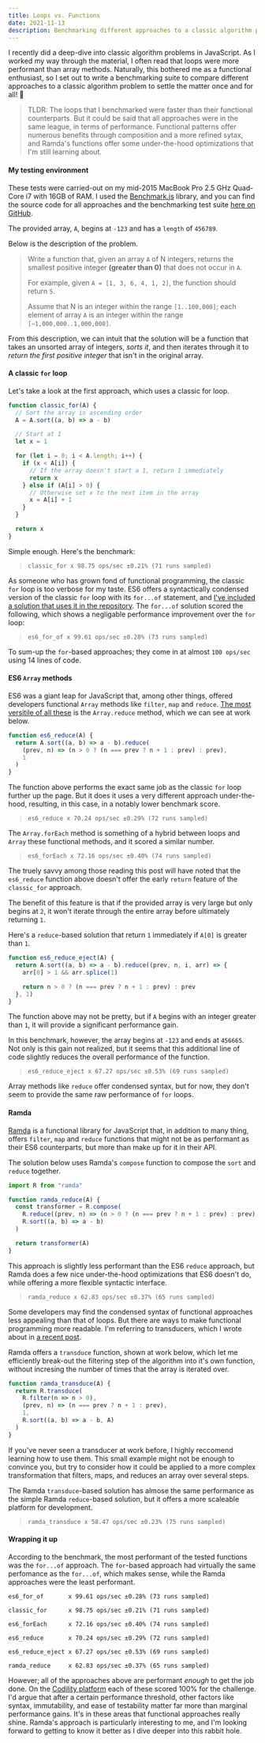 ```yaml
---
title: Loops vs. Functions
date: 2021-11-13
description: Benchmarking different approaches to a classic algorithm problem.
---
```


I recently did a deep-dive into classic algorithm problems in JavaScript.
As I worked my way through the material, I often read that loops were more performant than array methods.
Naturally, this bothered me as a functional enthusiast, so I set out to write a benchmarking suite to compare different approaches to a classic algorithm problem to settle the matter once and for all! 🤠

> TLDR: The loops that I benchmarked were faster than their functional counterparts.
> But it could be said that all approaches were in the same league, in terms of performance.
> Functional patterns offer numerous benefits through composition and a more refined sytax, and Ramda's functions offer some under-the-hood optimizations that I'm still learning about.

<div class="call-out-indigo">

#### My testing environment

These tests were carried-out on my mid-2015 MacBook Pro 2.5 GHz Quad-Core i7 with 16GB of RAM.
I used the [Benchmark.js](https://benchmarkjs.com/) library, and you can find the source code for all approaches and the benchmarking test suite [here on GitHub](https://github.com/xari/perf-eval/blob/main/solutions.test.js).

The provided array, `A`, begins at `-123` and has a `length` of `456789`.

</div>

Below is the description of the problem.

> Write a function that, given an array `A` of N integers, returns the smallest positive integer **(greater than 0)** that does not occur in `A`.
>
> For example, given `A = [1, 3, 6, 4, 1, 2]`, the function should return `5`.
>
> Assume that N is an integer within the range `[1..100,000]`; each element of array `A` is an integer within the range `[−1,000,000..1,000,000]`.

From this description, we can intuit that the solution will be a function that takes an unsorted array of integers, _sorts it_, and then iterates through it to _return the first positive integer_ that isn't in the original array.

#### A classic `for` loop

Let's take a look at the first approach, which uses a classic for loop.

```js
function classic_for(A) {
  // Sort the array in ascending order
  A = A.sort((a, b) => a - b)

  // Start at 1
  let x = 1

  for (let i = 0; i < A.length; i++) {
    if (x < A[i]) {
      // If the array doesn't start a 1, return 1 immediately
      return x
    } else if (A[i] > 0) {
      // Otherwise set x to the next item in the array
      x = A[i] + 1
    }
  }

  return x
}
```

Simple enough.
Here's the benchmark:

> `classic_for x 98.75 ops/sec ±0.21% (71 runs sampled)`

As someone who has grown fond of functional programming, the classic `for` loop is too verbose for my taste.
ES6 offers a syntactically condensed version of the classic `for` loop with its `for...of` statement, and [I've included a solution that uses it in the repository](https://github.com/xari/perf-eval/blob/393fe3529f548d94ffa047968a47d17b2ad25b97/solutions.js#L21).
The `for...of` solution scored the following, which shows a negligable performance improvement over the `for` loop:

> `es6_for_of x 99.61 ops/sec ±0.28% (73 runs sampled)`

To sum-up the `for`-based approaches; they come in at almost `100 ops/sec` using 14 lines of code.

#### ES6 `Array` methods

ES6 was a giant leap for JavaScript that, among other things, offered developers functional `Array` methods like `filter`, `map` and `reduce`.
[The most versitile of all these](https://xari.dev/reducers_and_transducers/) is the `Array.reduce` method, which we can see at work below.

```js
function es6_reduce(A) {
  return A.sort((a, b) => a - b).reduce(
    (prev, n) => (n > 0 ? (n === prev ? n + 1 : prev) : prev),
    1
  )
}
```

The function above performs the exact same job as the classic `for` loop further up the page.
But it does it uses a very different approach under-the-hood, resulting, in this case, in a notably lower benchmark score.

> `es6_reduce x 70.24 ops/sec ±0.29% (72 runs sampled)`

The `Array.forEach` method is something of a hybrid between loops and `Array` these functional methods, and it scored a similar number.

> `es6_forEach x 72.16 ops/sec ±0.40% (74 runs sampled)`

<div class="call-out-indigo">

The truely savvy among those reading this post will have noted that the `es6_reduce` function above doesn't offer the early `return` feature of the `classic_for` approach.

The benefit of this feature is that if the provided array is very large but only begins at `2`, it won't iterate through the entire array before ultimately returning `1`.

Here's a `reduce`-based solution that return `1` immediately if `A[0]` is greater than `1`.

```js
function es6_reduce_eject(A) {
  return A.sort((a, b) => a - b).reduce((prev, n, i, arr) => {
    arr[0] > 1 && arr.splice(1)

    return n > 0 ? (n === prev ? n + 1 : prev) : prev
  }, 1)
}
```

The function above may not be pretty, but if `A` begins with an integer greater than `1`, it will provide a significant performance gain.

In this benchmark, however, the array begins at `-123` and ends at `456665`.
Not only is this gain not realized, but it seems that this additional line of code slightly reduces the overall performance of the function.

> `es6_reduce_eject x 67.27 ops/sec ±0.53% (69 runs sampled)`

</div>

Array methods like `reduce` offer condensed syntax, but for now, they don't seem to provide the same raw performance of `for` loops.

#### Ramda

[Ramda](https://ramdajs.com/) is a functional library for JavaScript that, in addition to many thing, offers `filter`, `map` and `reduce` functions that might not be as performant as their ES6 counterparts, but more than make up for it in their API.

The solution below uses Ramda's `compose` function to compose the `sort` and `reduce` together.

```js
import R from "ramda"

function ramda_reduce(A) {
  const transformer = R.compose(
    R.reduce((prev, n) => (n > 0 ? (n === prev ? n + 1 : prev) : prev), 1),
    R.sort((a, b) => a - b)
  )

  return transformer(A)
}
```

This approach is slightly less performant than the ES6 `reduce` approach, but Ramda does a few nice under-the-hood optimizations that ES6 doesn't do, while offering a more flexible syntactic interface.

> `ramda_reduce x 62.83 ops/sec ±0.37% (65 runs sampled)`

Some developers may find the condensed syntax of functional approaches less appealing than that of loops.
But there are ways to make functional programming more readable.
I'm referring to transducers, which I wrote about in [a recent post](https://xari.dev/reducers_and_transducers/).

Ramda offers a `transduce` function, shown at work below, which let me efficiently break-out the filtering step of the algorithm into it's own function, without incresing the number of times that the array is iterated over.

```js
function ramda_transduce(A) {
  return R.transduce(
    R.filter(n => n > 0),
    (prev, n) => (n === prev ? n + 1 : prev),
    1,
    R.sort((a, b) => a - b, A)
  )
}
```

If you've never seen a transducer at work before, I highly reccomend learning how to use them.
This small example might not be enough to convince you, but try to consider how it could be applied to a more complex transformation that filters, maps, and reduces an array over several steps.

The Ramda `transduce`-based solution has almose the same performance as the simple Ramda `reduce`-based solution, but it offers a more scaleable platform for development.

> `ramda_transduce x 58.47 ops/sec ±0.23% (75 runs sampled)`

#### Wrapping it up

According to the benchmark, the most performant of the tested functions was the `for...of` approach.
The `for`-based approach had virtually the same perfomance as the `for...of`, which makes sense, while the Ramda approaches were the least performant.

```
es6_for_of       x 99.61 ops/sec ±0.28% (73 runs sampled)

classic_for      x 98.75 ops/sec ±0.21% (71 runs sampled)

es6_forEach      x 72.16 ops/sec ±0.40% (74 runs sampled)

es6_reduce       x 70.24 ops/sec ±0.29% (72 runs sampled)

es6_reduce_eject x 67.27 ops/sec ±0.53% (69 runs sampled)

ramda_reduce     x 62.83 ops/sec ±0.37% (65 runs sampled)
```

However; all of the approaches above are performant _enough_ to get the job done.
On the [Codility platform](https://www.codility.com/) each of these scored 100% for the challenge.
I'd argue that after a certain performance threshold, other factors like syntax, immutability, and ease of testability matter far more than marginal performance gains.
It's in these areas that functional approaches really shine.
Ramda's approach is particularly interesting to me, and I'm looking forward to getting to know it better as I dive deeper into this rabbit hole.
